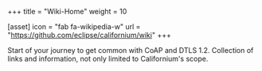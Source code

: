 +++
title = "Wiki-Home"
weight = 10

[asset]
  icon = "fab fa-wikipedia-w"
  url = "https://github.com/eclipse/californium/wiki"
+++

Start of your journey to get common with CoAP and DTLS 1.2.
Collection of links and information, not only limited to Californium's scope.

